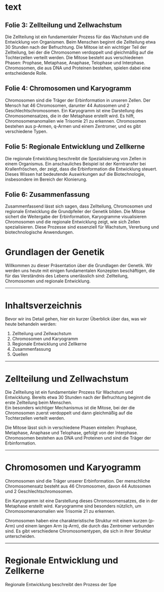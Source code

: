 # text

## Folie 3: Zellteilung und Zellwachstum
Die Zellteilung ist ein fundamentaler Prozess für das Wachstum und die Entwicklung von Organismen. Beim Menschen beginnt die Zellteilung etwa 30 Stunden nach der Befruchtung. Die Mitose ist ein wichtiger Teil der Zellteilung, bei der die Chromosomen verdoppelt und gleichmäßig auf die Tochterzellen verteilt werden. Die Mitose besteht aus verschiedenen Phasen: Prophase, Metaphase, Anaphase, Telophase und Interphase. Chromosomen, die aus DNA und Proteinen bestehen, spielen dabei eine entscheidende Rolle.

## Folie 4: Chromosomen und Karyogramm
Chromosomen sind die Träger der Erbinformation in unseren Zellen. Der Mensch hat 46 Chromosomen, darunter 44 Autosomen und 2 Geschlechtschromosomen. Ein Karyogramm ist eine Darstellung des Chromosomensatzes, die in der Metaphase erstellt wird. Es hilft, Chromosomenanomalien wie Trisomie 21 zu erkennen. Chromosomen bestehen aus p-Armen, q-Armen und einem Zentromer, und es gibt verschiedene Typen.

## Folie 5: Regionale Entwicklung und Zellkerne
Die regionale Entwicklung beschreibt die Spezialisierung von Zellen in einem Organismus. Ein anschauliches Beispiel ist der Kerntransfer bei Krallenfröschen, der zeigt, dass die Erbinformation die Entwicklung steuert. Dieses Wissen hat bedeutende Auswirkungen auf die Biotechnologie, insbesondere im Bereich der Klonierung.

## Folie 6: Zusammenfassung
Zusammenfassend lässt sich sagen, dass Zellteilung, Chromosomen und regionale Entwicklung die Grundpfeiler der Genetik bilden. Die Mitose sichert die Weitergabe der Erbinformation, Karyogramme visualisieren Chromosomen und die regionale Entwicklung zeigt, wie sich Zellen spezialisieren. Diese Prozesse sind essenziell für Wachstum, Vererbung und biotechnologische Anwendungen.




# Grundlagen der Genetik

Willkommen zu dieser Präsentation über die Grundlagen der Genetik. Wir werden uns heute mit einigen fundamentalen Konzepten beschäftigen, die für das Verständnis des Lebens unerlässlich sind: Zellteilung, Chromosomen und regionale Entwicklung.

---

# Inhaltsverzeichnis

Bevor wir ins Detail gehen, hier ein kurzer Überblick über das, was wir heute behandeln werden:

1. Zellteilung und Zellwachstum  
2. Chromosomen und Karyogramm  
3. Regionale Entwicklung und Zellkerne  
4. Zusammenfassung  
5. Quellen  

---

# Zellteilung und Zellwachstum

Die Zellteilung ist ein fundamentaler Prozess für Wachstum und Entwicklung. Bereits etwa 30 Stunden nach der Befruchtung beginnt die erste Zellteilung beim Menschen.  
Ein besonders wichtiger Mechanismus ist die Mitose, bei der die Chromosomen zuerst verdoppelt und dann gleichmäßig auf die Tochterzellen verteilt werden.  

Die Mitose lässt sich in verschiedene Phasen einteilen: Prophase, Metaphase, Anaphase und Telophase, gefolgt von der Interphase.  
Chromosomen bestehen aus DNA und Proteinen und sind die Träger der Erbinformation.

---

# Chromosomen und Karyogramm

Chromosomen sind die Träger unserer Erbinformation. Der menschliche Chromosomensatz besteht aus 46 Chromosomen, davon 44 Autosomen und 2 Geschlechtschromosomen.  

Ein Karyogramm ist eine Darstellung dieses Chromosomensatzes, die in der Metaphase erstellt wird. Karyogramme sind besonders nützlich, um Chromosomenanomalien wie Trisomie 21 zu erkennen.  

Chromosomen haben eine charakteristische Struktur mit einem kurzen (p-Arm) und einem langen Arm (q-Arm), die durch das Zentromer verbunden sind. Es gibt verschiedene Chromosomentypen, die sich in ihrer Struktur unterscheiden.

---

# Regionale Entwicklung und Zellkerne

Regionale Entwicklung beschreibt den Prozess der Spe
